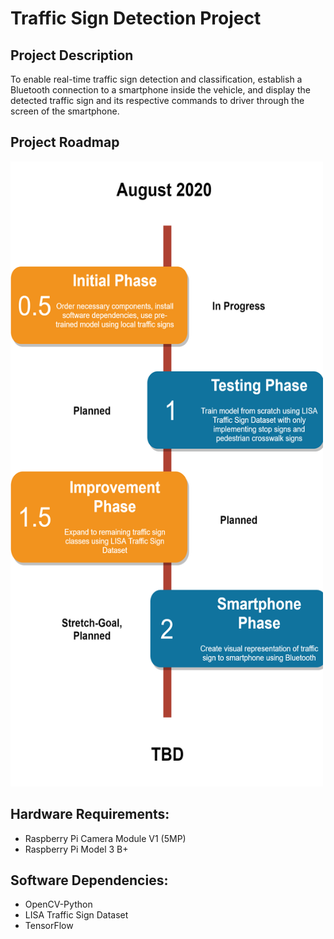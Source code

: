 # Traffic Sign Detection Project

## Project Description

To enable real-time traffic sign detection and classification, establish a Bluetooth connection to a smartphone inside the vehicle, and display the detected traffic sign and its respective commands to driver through the screen of the smartphone.

## Project Roadmap
<img src="https://github.com/notkevin1/TrafficSignDetection/blob/master/trafficSignProjectRoadmap.png" width="500" height="1000">

## Hardware Requirements: 
* Raspberry Pi Camera Module V1 (5MP)
* Raspberry Pi Model 3 B+

## Software Dependencies: 
* OpenCV-Python
* LISA Traffic Sign Dataset
* TensorFlow
